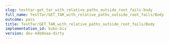 ```yaml
---
slug: testtar-get_tar_with_relative_paths_outside_root_fails-body
full_name: TestTar/GET_TAR_with_relative_paths_outside_root_fails/Body
outcome: pass
title: TestTar/GET_TAR_with_relative_paths_outside_root_fails/Body
implementation_id: kubo-bis
version: dev-44b0eaa-dirty
---
```


